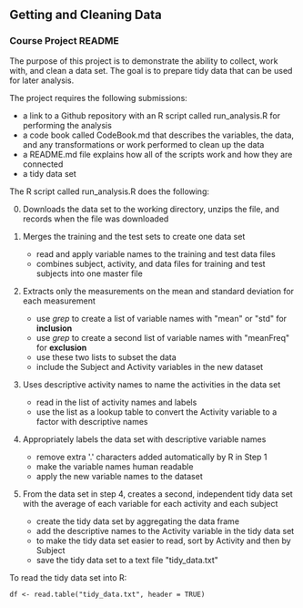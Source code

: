 ## Getting and Cleaning Data
### Course Project README

The purpose of this project is to demonstrate the ability to collect, work with, and clean a data set. The goal is to prepare tidy data that can be used for later analysis. 

The project requires the following submissions:

* a link to a Github repository with an R script called run_analysis.R for performing the analysis 
* a code book called CodeBook.md that describes the variables, the data, and any transformations or work performed to clean up the data
* a README.md file explains how all of the scripts work and how they are connected  
* a tidy data set

The R script called run_analysis.R does the following:

0. Downloads the data set to the working directory, unzips the file, and records when the file was downloaded 

1. Merges the training and the test sets to create one data set
	* read and apply variable names to the training and test data files
	* combines subject, activity, and data files for training and test subjects into one master file
2. Extracts only the measurements on the mean and standard deviation for each measurement
	* use *grep* to create a list of variable names with "mean" or "std" for **inclusion**
	* use *grep* to create a second list of variable names with "meanFreq" for **exclusion**
	* use these two lists to subset the data
	* include the Subject and Activity variables in the new dataset
3. Uses descriptive activity names to name the activities in the data set
	* read in the list of activity names and labels
	* use the list as a lookup table to convert the Activity variable to a factor with descriptive names
4. Appropriately labels the data set with descriptive variable names
	* remove extra '.' characters added automatically by R in Step 1
	* make the variable names human readable
	* apply the new variable names to the dataset 
5. From the data set in step 4, creates a second, independent tidy data set with the average of each variable for each activity and each subject
	* create the tidy data set by aggregating the data frame
	* add the descriptive names to the Activity variable in the tidy data set
	* to make the tidy data set easier to read, sort by Activity and then by Subject
	* save the tidy data set to a text file "tidy_data.txt"
	
To read the tidy data set into R:
```
df <- read.table("tidy_data.txt", header = TRUE)
```
	